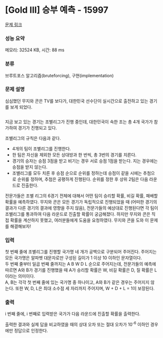 # [Gold III] 승부 예측 - 15997 

[문제 링크](https://www.acmicpc.net/problem/15997) 

### 성능 요약

메모리: 32524 KB, 시간: 88 ms

### 분류

브루트포스 알고리즘(bruteforcing), 구현(implementation)

### 문제 설명

<p>심심했던 무지와 콘은 TV를 보다가, 대한민국 선수단이 실시간으로 출전하고 있는 경기를 보게 되었다.</p>

<p><img alt="" src="https://upload.acmicpc.net/bb60ed3b-d0a3-4c0e-ae8b-b02f40c870f9/-/preview/"></p>

<p>지금 보고 있는 경기는 조별리그가 진행 중인데, 대한민국이 속한 조는 총 4개 국가가 참가하여 경기가 진행되고 있다.</p>

<p>조별리그의 규칙은 다음과 같다.</p>

<ul>
	<li>4개의 팀이 조별리그를 진행한다.</li>
	<li>한 팀은 자신을 제외한 모든 상대방과 한 번씩, 총 3번의 경기를 치른다.</li>
	<li>경기의 승자는 승점 3점을 받고 비기는 경우 서로 승점 1점을 받는다. 지는 경우에는 승점을 받지 않는다.</li>
	<li>조별리그를 모두 치른 후 승점 순으로 순위를 정하는데 승점이 같을 시에는 추첨으로 순위를 정하며, 추첨은 공평하게 진행된다. 순위를 정한 후 상위 2팀은 다음 라운드로 진출한다.</li>
</ul>

<p>전문가들은 조별 리그의 6경기 전체에 대해서 어떤 팀이 승리할 확률, 비길 확률, 패배할 확률을 예측하였다. 무지와 콘은 모든 경기가 독립적으로 진행되었을 때 (어떠한 경기의 결과가 다른 경기의 결과에 영향을 주지 않음), 전문가들의 예상대로 진행된다면 각 팀이 조별리그를 통과하여 다음 라운드로 진출할 확률이 궁금해졌다. 하지만 무지와 콘은 직접 확률을 계산하지 못했고, 여러분들에게 도움을 요청하였다. 무지와 콘을 도와 이 문제를 해결해보자!</p>

### 입력 

 <p>첫 번째 줄에 조별리그를 진행할 국가명 네 개가 공백으로 구분되어 주어진다. 주어지는 모든 국가명은 알파벳 대문자로만 구성된 길이가 1 이상 10 이하인 문자열이다.<br>
두 번째 줄부터 일곱 번째 줄까지는 A B W D L 순으로 주어지는데, 전문가들의 예측에 따르면 A와 B가 경기를 진행했을 때 A가 승리할 확률은 W, 비길 확률은 D, 질 확률은 L이라는 의미이다.<br>
A, B는 각각 첫 번째 줄에 있는 국가명 중 하나이고, A와 B가 같은 경우는 주어지지 않는다. 또한 W, D, L은 최대 소수점 세 자리까지 주어지며, W + D + L = 1이 보장된다.</p>

### 출력 

 <p>i 번째 줄에, i 번째로 입력받은 국가가 다음 라운드에 진출할 확률을 출력한다.</p>

<p>출력한 결과와 실제 답을 비교하였을 때의 상대 오차 또는 절대 오차가 10<sup>-6</sup> 이하인 경우에만 정답으로 인정한다.</p>

